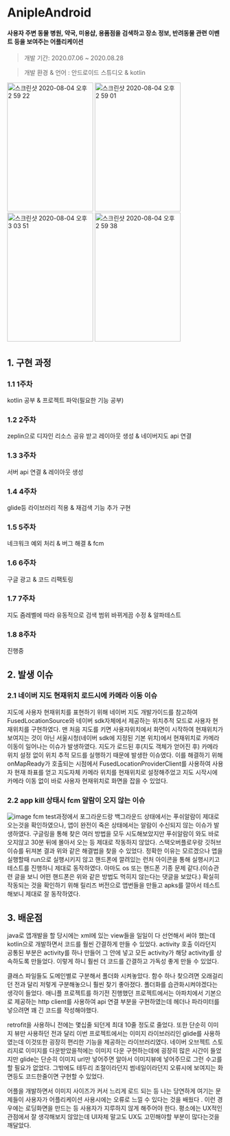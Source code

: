 AnipleAndroid
===============
#### 사용자 주변 동물 병원, 약국, 미용샵, 용품점을 검색하고 장소 정보, 반려동물 관련 이벤트 등을 보여주는 어플리케이션 
> 개발 기간: 2020.07.06 ~ 2020.08.28

> 개발 환경 & 언어 : 안드로이드 스튜디오 & kotlin
<p float="left">
<img width="200" height="300" alt="스크린샷 2020-08-04 오후 2 59 22" src="https://user-images.githubusercontent.com/50612841/89860440-690e7800-dbde-11ea-8959-61fb45518dca.png">
<img width="200" height="300" alt="스크린샷 2020-08-04 오후 2 59 01" src="https://user-images.githubusercontent.com/50612841/89964748-f6f16e00-dc85-11ea-8263-e24023f11785.png">
<img width="200" height="300" alt="스크린샷 2020-08-04 오후 3 03 51" src="https://user-images.githubusercontent.com/50612841/89860453-71ff4980-dbde-11ea-9933-7c3813f43f21.png">
<img width="200" height="300" alt="스크린샷 2020-08-04 오후 2 59 38" src="https://user-images.githubusercontent.com/50612841/89860485-87747380-dbde-11ea-90e9-494ab537173a.png">
</p>

## 1. 구현 과정 
### 1.1 1주차 
kotlin 공부 & 프로젝트 파악(필요한 기능 공부)
### 1.2 2주차 
zeplin으로 디자인 리소스 공유 받고 레이아웃 생성 & 네이버지도 api 연결
### 1.3 3주차 
서버 api 연결 & 레이아웃 생성 
### 1.4 4주차
glide등 라이브러리 적용 & 재검색 기능 추가 구현 
### 1.5 5주차 
네크워크 예외 처리 & 버그 해결 & fcm 
### 1.6 6주차 
구글 광고 & 코드 리팩토링 
### 1.7 7주차
지도 줌레벨에 따라 유동적으로 검색 범위 바뀌게끔 수정 & 알파테스트 
### 1.8 8주차 
진행중 

## 2. 발생 이슈

### 2.1 네이버 지도 현재위치 로드시에 카메라 이동 이슈 
지도에 사용자 현재위치를 표현하기 위해 네이버 지도 개발가이드를 참고하여 FusedLocationSource와 네이버 sdk자체에서 제공하는 위치추적 모드로 사용자 현재위치를 구현하였다. 맨 처음 지도를 키면 사용자위치에서 화면이 시작하여 현재위치가 보여지는 것이 아닌 서울시청(네이버 sdk에 지정된 기본 위치)에서 현재위치로 카메라 이동이 일어나는 이슈가 발생하였다. 지도가 로드된 후(지도 객체가 얻어진 후) 카메라 위치 설정 없이 위치 추적 모드를 실행하기 때문에 발생한 이슈였다. 이를 해결하기 위해 onMapReady가 호출되는 시점에서 FusedLocationProviderClient를 사용하여 사용자 현재 좌표를 얻고 지도자체 카메라 위치를 현재위치로 설정해주었고 지도 시작시에 카메라 이동 없이 바로 사용자 현재위치로 화면을 잡을 수 있었다. 

### 2.2 app kill 상태시 fcm 알람이 오지 않는 이슈 

![image](https://user-images.githubusercontent.com/50612841/89861682-50ec2800-dbe1-11ea-9a28-d8d1e221bdd9.png)
fcm test과정에서 포그라운드랑 백그라운드 상태에서는 푸쉬알람이 제대로 오는것을 확인하였으나, 앱이 완전이 죽은 상태에서는 알람이 수신되지 않는 이슈가 발생하였다. 구글링을 통해 찾은 여러 방법을 모두 시도해보았지만
푸쉬알람이 와도 바로 오지않고 30분 뒤에 몰아서 오는 등 제대로 작동하지 않았다. 스택오버플로우랑 깃허브 이슈를 뒤져본 결과 위와 같은 해결법을 찾을 수 있었다. 정확한 이유는 모르겠으나 앱을 실행할때 run으로 실행시키지 않고
핸드폰에 깔려있는 런처 아이콘을 통해 실행시키고 테스트를 진행하니 제대로 동작하였다. 아마도 os 또는 핸드폰 기종 문제 같다.(이슈관련 글을 보니 어떤 핸드폰은 위와 같은 방법도 먹히지 않는다는 댓글을 보았다.)
확실히 작동되는 것을 확인하기 위해 릴리즈 버전으로 앱번들을 만들고 apks를 깔아서 테스트 해보니 제대로 잘 동작하였다. 

## 3. 배운점 
java로 앱개발을 할 당시에는 xml에 있는 view들을 일일이 다 선언해서 써야 했는데 kotlin으로 개발하면서 코드를 훨씬 간결하게 만들 수 있었다. activity 호출 이라던지 공통된 부분은 activity를 하나 만들어 그 안에 넣고 모든 activity가 해당 activity를 상속하도록 만들었다. 이렇게 하니 훨씬 더 코드를 간결하고 가독성 좋게 만들 수 있었다. 

클래스 파일들도 도메인별로 구분해서 폴더화 시켜놓았다. 함수 하나 찾으려면 오래걸리던 전과 달리 저렇게 구분해놓으니 훨씬 찾기 좋아졌다. 폴더화를 습관화시켜야겠다는 생각이 들었다. 애니플 프로젝트를 하기전 진행했던 프로젝트에서는 아파치에서 기본으로 제공하는 http client를 사용하여 api 연결 부분을 구현하였는데 헤더나 파라미터를 넣으려면 꽤 긴 코드를 작성해야했다.

retrofit을 사용하니 전에는 몇십줄 되던게 최대 10줄 정도로 줄었다. 또한 단순히 이미지 뷰만 사용하던 전과 달리 이번 프로젝트에서는 이미지 라이브러리인 glide를 사용하였는데 이것또한 굉장히 편리한 기능을 제공하는 라이브러리였다. 네이버 오브젝트 스토리지로 이미지를 다운받았을적에는 이미지 다운 구현하는데에 굉장히 많은 시간이 들었지만 glide는 단순히 이미지 url만 넣어주면 알아서 이미지뷰에 넣어주므로 그런 수고를 할 필요가 없었다. 그밖에도 테두리 조절이라던지 썸네일이라던지 오류시에 보여지는 화면등도 코드한줄이면 구현할 수 있었다. 

어플을 개발하면서 이미지 사이즈가 커서 느리게 로드 되는 등 나는 당연하게 여기는 문제들이 사용자가 어플리케이션 사용시에는  오류로 느낄 수 있다는 것을 배웠다 . 이런 경우에는 로딩화면을 만드는 등 사용자가 지루하지 않게 해주어야 한다. 평소에는 UX적인 관점에서 잘 생각해보지 않았는데 UI자체 말고도 UX도 고민해야할 부분이 많다는것을 깨달았다.
